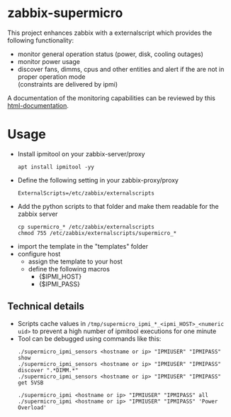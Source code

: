 zabbix-supermicro
=================

This project enhances zabbix with a externalscript which provides the following functionality:

- monitor general operation status (power, disk, cooling outages)
- monitor power usage
- discover fans, dimms, cpus and other entities and alert if the are not in proper operation mode<BR>
  (constraints are delivered by ipmi)

A documentation of the monitoring capabilities can be reviewed by this [html-documentation](http://htmlpreview.github.io/?https://github.com/vico-research-and-consulting/zabbix-supermicro/blob/master/templates/documentation/custom_hw_supermicro_ipmi.html).

Usage
=====

- Install ipmitool on your zabbix-server/proxy
  ```
  apt install ipmitool -yy
  ```
- Define the following setting in your zabbix-proxy/proxy
  ```
  ExternalScripts=/etc/zabbix/externalscripts
  ```
- Add the python scripts to that folder and make them readable for the zabbix server
  ```
  cp supermicro_* /etc/zabbix/externalscripts
  chmod 755 /etc/zabbix/externalscripts/supermicro_*
  ```
- import the template in the "templates" folder
- configure host
  - assign the template to your host
  - define the following macros
    - {$IPMI_HOST}
    - {$IPMI_PASS}

Technical details
------------------

- Scripts cache values in ```/tmp/supermicro_ipmi_*_<ipmi_HOST>_<numeric uid>``` to prevent a high number of ipmitool executions for one minute
- Tool can be debugged using commands like this:
  ```
  ./supermicro_ipmi_sensors <hostname or ip> "IPMIUSER" "IPMIPASS" show
  ./supermicro_ipmi_sensors <hostname or ip> "IPMIUSER" "IPMIPASS" discover ".*DIMM.*"
  ./supermicro_ipmi_sensors <hostname or ip> "IPMIUSER" "IPMIPASS" get 5VSB

  ./supermicro_ipmi <hostname or ip> "IPMIUSER" "IPMIPASS" all
  ./supermicro_ipmi <hostname or ip> "IPMIUSER" "IPMIPASS" 'Power Overload'
  ```

